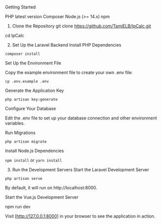 Getting Started

PHP latest version
Composer
Node.js (>= 14.x)
npm

1. Clone the Repository
git clone https://github.com/TamiELB/IpCalc.git

cd IpCalc

2. Set Up the Laravel Backend
Install PHP Dependencies

`composer install`

Set Up the Environment File

Copy the example environment file to create your own .env file:

`cp .env.example .env`

Generate the Application Key

`php artisan key:generate`

Configure Your Database

Edit the .env file to set up your database connection and other environment variables.

Run Migrations

`php artisan migrate`

Install Node.js Dependencies

`npm install`
or
`yarn install`

3. Run the Development Servers
Start the Laravel Development Server

`php artisan serve`

By default, it will run on http://localhost:8000.

Start the Vue.js Development Server

npm run dev

Visit [http://127.0.0.1:8000] in your browser to see the application in action.
